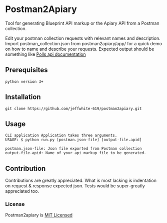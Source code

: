 # Postman2Apiary

 Tool for generating Blueprint API markup or the Apiary API from a Postman collection. 

Edit your postman collection requests with relevant names and description. Import postman_collection.json from postman2apiary/app/ for a quick demo on how to name and describe your requests.
Expected output should be something like [Polls api documentation](https://apiblueprint.org/documentation/examples/polls-api.html)

## Prerequisites
    python version 3+

## Installation
    
    git clone https://github.com/jeffwhite-619/postman2apiary.git
    
## Usage
    CLI application Application takes three arguments.
    USAGE: $ python run.py [postman.json-file] [output-file.apid]

    postman.json-file: Json file exported from Postman collection
    output-file.apid: Name of your api markup file to be generated.

## Contribution
Contributions are greatly appreciated. What is most lacking is indentation on request & response expected json.
Tests would be super-greatly appreciated too.

### License
Postman2apiary is [MIT Licensed](https://github.com/jeffwhite-619/postman2apiary/blob/master/LICENSE)
